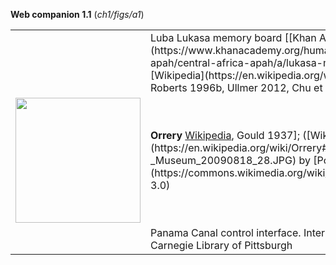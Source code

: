 **Web companion 1.1** (*ch1/figs/a1*)

<table>
<tr><td></td>
<td>
Luba Lukasa memory board 
   [[Khan Academy](https://www.khanacademy.org/humanities/ap-art-history/africa-apah/central-africa-apah/a/lukasa-memory-board-luba-peoples),
    [Wikipedia](https://en.wikipedia.org/wiki/Lukasa_(Luba)),
Roberts and Roberts 1996b, 
    Ullmer 2012,
    Chu et al. 2015]; 
</td></tr>
<tr>
<td width="50%">
<img src="https://upload.wikimedia.org/wikipedia/commons/thumb/1/10/Frederiksborg_slot_-_Museum_20090818_28.JPG/1920px-Frederiksborg_slot_-_Museum_20090818_28.JPG" 
  height=200 href="https://en.wikipedia.org/wiki/Orrery#/media/File:Frederiksborg_slot_-_Museum_20090818_28.JPG"></td>
<td>
<b>Orrery</b>
<a href=https://en.wikipedia.org/wiki/Orrery>Wikipedia</a>, Gould 1937]; 
([Wikimedia](https://en.wikipedia.org/wiki/Orrery#/media/File:Frederiksborg_slot_-_Museum_20090818_28.JPG) by 
 [Politkaner](https://commons.wikimedia.org/wiki/User:Politikaner), CC BY-SA 3.0)
</td></tr>

<tr><td></td>
<td>
Panama Canal control interface. Internet Archive Book
Images from Carnegie Library of Pittsburgh
</td></table>


